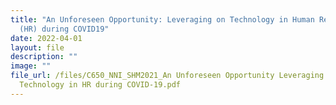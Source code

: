 ```yaml
---
title: "An Unforeseen Opportunity: Leveraging on Technology in Human Resource
  (HR) during COVID19"
date: 2022-04-01
layout: file
description: ""
image: ""
file_url: /files/C650_NNI_SHM2021_An Unforeseen Opportunity Leveraging on
  Technology in HR during COVID-19.pdf
---
```

